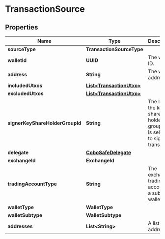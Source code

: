 

# TransactionSource


## Properties

| Name | Type | Description | Notes |
|------------ | ------------- | ------------- | -------------|
|**sourceType** | **TransactionSourceType** |  |  |
|**walletId** | **UUID** | The wallet ID. |  |
|**address** | **String** | The wallet address. |  |
|**includedUtxos** | [**List&lt;TransactionUtxo&gt;**](TransactionUtxo.md) |  |  [optional] |
|**excludedUtxos** | [**List&lt;TransactionUtxo&gt;**](TransactionUtxo.md) |  |  [optional] |
|**signerKeyShareHolderGroupId** | **String** | The ID of the key share holder group that is selected to sign the transaction. |  [optional] |
|**delegate** | [**CoboSafeDelegate**](CoboSafeDelegate.md) |  |  |
|**exchangeId** | **ExchangeId** |  |  |
|**tradingAccountType** | **String** | The exchange trading account or a sub-wallet ID. |  [optional] |
|**walletType** | **WalletType** |  |  |
|**walletSubtype** | **WalletSubtype** |  |  |
|**addresses** | **List&lt;String&gt;** | A list of addresses. |  |



